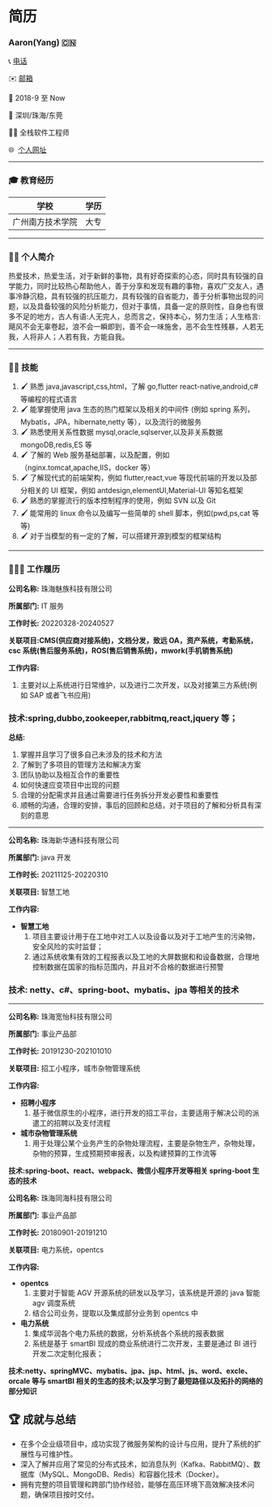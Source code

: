 # 简历

### Aaron(Yang) 🇨🇳

📞 [电话](183XXX72565)

✉️ [邮箱](2889651613@qq.com)

📜 2018-9 至 Now

📍 深圳/珠海/东莞

🧘🏻 全栈软件工程师

🌐  [个人网址](https://yyl202248.ch.eu.org/)

---

### 🎓 教育经历

| 学校             | 学历 |
| ---------------- | ---- |
| 广州南方技术学院 | 大专 |

---

### 🤵🏻 个人简介

热爱技术，热爱生活，对于新鲜的事物，具有好奇探索的心态，同时具有较强的自学能力，同时比较热心帮助他人，善于分享和发现有趣的事物，喜欢广交友人，遇事冷静沉稳，具有较强的抗压能力，具有较强的自省能力，善于分析事物出现的问题，以及具备较强的风险分析能力，但对于事情，具备一定的原则性，自身也有很多不足的地方，古人有语:人无完人，总而言之，保持本心，努力生活；人生格言:飓风不会无辜卷起，浪不会一瞬即到，善不会一味施舍，恶不会生性残暴，人若无我，人将非人；人若有我，方能自我。

---

### 🥷🏻 技能

1. 🖌️ 熟悉 java,javascript,css,html，了解 go,flutter react-native,android,c#等编程的程式语言
2. 🖌️ 能掌握使用 java 生态的热门框架以及相关的中间件 (例如 spring 系列，Mybatis，JPA，hibernate,netty 等），以及流行的微服务
3. 🖌️ 熟悉使用关系性数据 mysql,oracle,sqlserver,以及非关系数据 mongoDB,redis,ES 等
4. 🖌️ 了解的 Web 服务基础部署，以及配置，例如（nginx.tomcat,apache,IIS，docker 等）
5. 🖌️ 了解现代式的前端架构，例如 flutter,react,vue 等现代前端的开发以及部分相关的 UI 框架，例如 antdesign,elementUI,Material-UI 等知名框架
6. 🖌️ 熟悉的掌握流行的版本控制程序的使用，例如 SVN 以及 Git
7. 🖌️ 能常用的 linux 命令以及编写一些简单的 shell 脚本，例如(pwd,ps,cat 等等)
8. 🖌️ 对于当模型的有一定的了解，可以搭建开源到模型的框架结构

---

### 👨🏻‍💼 工作履历

**公司名称:** 珠海魅族科技有限公司

**所属部门:** IT 服务

**工作时长:** 20220328-20240527

**关联项目:CMS(供应商对接系统)，文档分发，致远 OA，资产系统，考勤系统，csc 系统(售后服务系统)，ROS(售后销售系统)，mwork(手机销售系统)**

**工作内容:**

1. 主要对以上系统进行日常维护，以及进行二次开发，以及对接第三方系统(例如 SAP 或者飞书应用)

### 技术:spring,dubbo,zookeeper,rabbitmq,react,jquery 等；

**总结:**

1. 掌握并且学习了很多自己未涉及的技术和方法
2. 了解到了多项目的管理方法和解决方案
3. 团队协助以及相互合作的重要性
4. 如何快速应变项目中出现的问题
5. 合理的分配需求并且通过需要进行任务拆分开发必要性和重要性
6. 顺畅的沟通，合理的安排，事后的回顾和总结，对于项目的了解和分析具有深刻的意思

---

**公司名称:** 珠海新华通科技有限公司

**所属部门:** java 开发

**工作时长:** 20211125-20220310

**关联项目:** 智慧工地

**工作内容:**

- **智慧工地**
  1. 项目主要设计用于在工地中对工人以及设备以及对于工地产生的污染物，安全风险的实时监督；
  2. 通过系统收集有效的工程报表以及工地的大屏数据和和设备数据，合理地控制数据在国家的指标范围内，并且对不合格的数据进行预警

### **技术: netty、c#、spring-boot、mybatis、jpa 等相关的技术**

---

**公司名称:** 珠海宽怡科技有限公司

**所属部门:** 事业产品部

**工作时长:** 20191230-202101010

**关联项目:** 招工小程序，城市杂物管理系统

**工作内容:**

- **招聘小程序**
  1. 基于微信原生的小程序，进行开发的招工平台，主要适用于解决公司的派遣工的招聘以及支付流程
- **城市杂物管理系统**
  1. 用于处理公某个业务产生的杂物处理流程，主要是杂物生产，杂物处理，杂物的预算，生成预期预审报表，以及构建预算的工作流等

**技术:spring-boot、react、webpack、微信小程序开发等相关 spring-boot 生态的技术**

**公司名称:** 珠海同海科技有限公司

**所属部门:** 事业产品部

**工作时长:** 20180901-20191210

**关联项目:** 电力系统，opentcs

**工作内容:**

- **opentcs**
  1. 主要对于智能 AGV 开源系统的研发以及学习，该系统是开源的 java 智能 agv 调度系统
  2. 结合公司业务，提取以及集成部分业务到 opentcs 中
- **电力系统**
  1. 集成华润各个电力系统的数据，分析系统各个系统的报表数据
  2. 系统是基于 smartBI 现成的商业系统进行二次开发，主要是通过 BI 进行开发二次定制化报表；

**技术:netty、springMVC、mybatis、jpa、jsp、html、js、word、excle、orcale 等与 smartBI 相关的生态的技术;以及学习到了最短路径以及拓扑的网络的部分知识**

## 🏆 成就与总结

- 在多个企业级项目中，成功实现了微服务架构的设计与应用，提升了系统的扩展性与可维护性。
- 深入了解并应用了常见的分布式技术，如消息队列（Kafka、RabbitMQ）、数据库（MySQL、MongoDB、Redis）和容器化技术（Docker）。
- 拥有完整的项目管理和跨部门协作经验，能够在高压环境下高效解决技术问题，确保项目按时交付。
